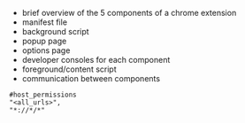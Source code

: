 - brief overview of the 5 components of a chrome extension
- manifest file
- background script
- popup page
- options page
- developer consoles for each component
- foreground/content script
- communication between components

```
#host_permissions
"<all_urls>",
"*://*/*"
```
